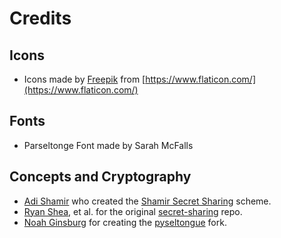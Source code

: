 # Credits

## Icons
- Icons made by [Freepik](https://www.freepik.com) from [https://www.flaticon.com/](https://www.flaticon.com/)

## Fonts
- Parseltonge Font made by Sarah McFalls

## Concepts and Cryptography
- [Adi Shamir](https://en.wikipedia.org/wiki/Adi_Shamir) who created the [Shamir Secret Sharing](https://en.wikipedia.org/wiki/Shamir%27s_Secret_Sharing) scheme.
- [Ryan Shea](https://github.com/shea256), et al. for the original [secret-sharing](https://github.com/shea256/secret-sharing) repo. 
- [Noah Ginsburg](https://github.com/ginsburgnm/) for creating the [pyseltongue](https://github.com/ginsburgnm/pyseltongue) fork.
